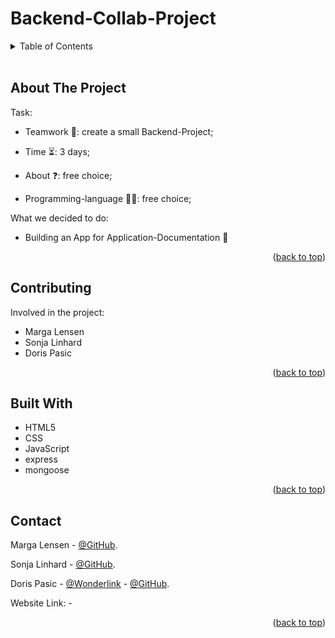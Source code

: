 # Backend-Collab-Project

<a id="readme-top"></a>

<details>
<br/>
  <summary>Table of Contents</summary>
  <ol>
    <li><a href="#about-the-project">About The Project</a></li>
    <li><a href="#contributing">Contributing</a></li>
    <li><a href="#built-with">Built With</a></li>
    <li><a href="#contact">Contact</a></li>
  </ol>
</details>
<br/>

## About The Project
<a id="about-the-project"></a>

Task:

* Teamwork 👭:  create a small Backend-Project;

* Time ⏳:  3 days;

* About ❓:  free choice;

* Programming-language 👩‍💻:  free choice;


What we decided to do:

* Building an App for Application-Documentation 📨 

<p align="right">(<a href="#readme-top">back to top</a>)</p> 

## Contributing
<a id="contributing"></a>

Involved in the project:

* Marga Lensen 
* Sonja Linhard 
* Doris Pasic 

<p align="right">(<a href="#readme-top">back to top</a>)</p> 

## Built With
<a id="biult-with"></a>

* HTML5
* CSS
* JavaScript
* express
* mongoose

<p align="right">(<a href="#readme-top">back to top</a>)</p>

## Contact
<a id="contact"></a>

Marga Lensen - [@GitHub](https://github.com/Marga-Lensen).

Sonja Linhard - [@GitHub](https://github.com/SoLin26).

Doris Pasic - [@Wonderlink](https://wonderl.ink/@dorispasicstudio) - [@GitHub](https://github.com/DorisPasic).

Website Link: - 

<p align="right">(<a href="#readme-top">back to top</a>)</p>


<link rel="preconnect" href="https://fonts.googleapis.com">
<link rel="preconnect" href="https://fonts.gstatic.com" crossorigin>
<link href="https://fonts.googleapis.com/css2?family=Amaranth:ital,wght@0,400;0,700;1,400;1,700&family=Anton&family=Dancing+Script:wght@400..700&display=swap" rel="stylesheet">


